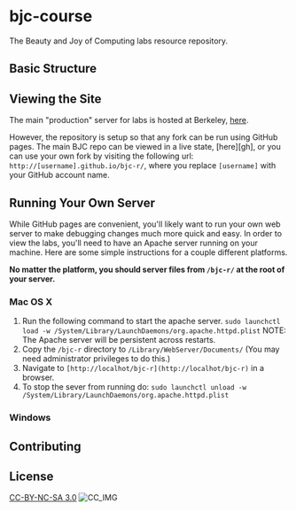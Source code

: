 bjc-course
==========

The Beauty and Joy of Computing labs resource repository.

## Basic Structure

## Viewing the Site
The main "production" server for labs is hosted at Berkeley, [here][main].

However, the repository is setup so that any fork can be run using GitHub pages.
The main BJC repo can be viewed in a live state, [here][gh], or you can use your own
fork by visiting the following url: `http://[username].github.io/bjc-r/`, where you
replace `[username]` with your GitHub account name.

## Running Your Own Server
While GitHub pages are convenient, you'll likely want to run your own web server
to make debugging changes much more quick and easy. In order to view the labs, you'll
need to have an Apache server running on your machine. Here are some simple instructions
for a couple different platforms.

__No matter the platform, you should server files from `/bjc-r/` at the root of your
server.__
### Mac OS X
1. Run the following command to start the apache server.
`sudo launchctl load -w /System/Library/LaunchDaemons/org.apache.httpd.plist`
NOTE: The Apache server will be persistent across restarts.
2. Copy the `/bjc-r` directory to `/Library/WebServer/Documents/`
  (You may need administrator privileges to do this.)
3. Navigate to `[http://localhot/bjc-r](http://localhot/bjc-r)` in a browser.
4. To stop the sever from running do:
  `sudo launchctl unload -w /System/Library/LaunchDaemons/org.apache.httpd.plist`
  
### Windows


## Contributing

## License
[CC-BY-NC-SA 3.0][cc]
![CC_IMG][cc_img]


[main]:http://bjc.eecs.berkeley.edu/bjc-r/
[cc]:http://creativecommons.org/licenses/by-nc-sa/3.0/
[cc_img]:http://i.creativecommons.org/l/by-nc-sa/3.0/88x31.png